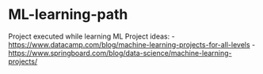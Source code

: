 # ML-learning-path
Project executed while learning ML
Project ideas:
-https://www.datacamp.com/blog/machine-learning-projects-for-all-levels
-https://www.springboard.com/blog/data-science/machine-learning-projects/
